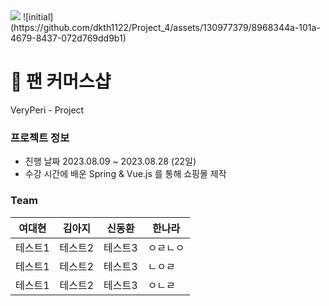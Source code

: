 <img src="https://capsule-render.vercel.app/api?type=waving&color=auto&height=200&section=header&text=　&fontSize=90" />
![initial](https://github.com/dkth1122/Project_4/assets/130977379/8968344a-101a-4679-8437-072d769dd9b1)



# 🔎 팬 커머스샵
VeryPeri - Project

### 프로젝트 정보
* 진행 날짜 2023.08.09 ~ 2023.08.28 (22일)
* 수강 시간에 배운 Spring & Vue.js 를 통해 쇼핑몰 제작


### Team

|여대현|김아지|신동환|한나라|
|------|---|---|---|
|테스트1|테스트2|테스트3|ㅇㄹㄴㅇ|
|테스트1|테스트2|테스트3|ㄴㅇㄹ|
|테스트1|테스트2|테스트3|ㅇㄴㄹ|
